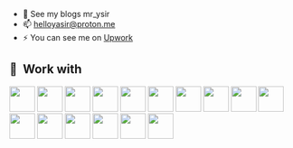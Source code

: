 - 👋 See my blogs  <a hre="https://dev.to/mr_yasir">mr_ysir</a>
- 📫 helloyasir@proton.me
- ⚡ You can see me on <a href="https://www.upwork.com/freelancers/~0134f4c054f96f8850">Upwork</a>

<!---
I craft scalable and high performance applications which on their performance work under heay load;
--->

<h2> 🚀 &nbsp;Work with</h2>
<p align="left">

<img src="https://cdn.jsdelivr.net/gh/devicons/devicon@latest/icons/rust/rust-original.svg" height="45" width="45"/>

<img src="https://cdn.jsdelivr.net/gh/devicons/devicon@latest/icons/go/go-original-wordmark.svg" height="45" width="45"/>
                
<img src="https://cdn.jsdelivr.net/gh/devicons/devicon@latest/icons/c/c-original.svg" height="45" width="45"/>
<img src="https://cdn.jsdelivr.net/gh/devicons/devicon@latest/icons/cplusplus/cplusplus-original.svg" height="45" width="45"/>

<img src="https://cdn.jsdelivr.net/gh/devicons/devicon@latest/icons/grpc/grpc-original.svg" height="45" width="45"/>
<img src="https://cdn.jsdelivr.net/gh/devicons/devicon@latest/icons/graphql/graphql-plain.svg" height="45" width="45"/>          
<img src="https://cdn.jsdelivr.net/gh/devicons/devicon@latest/icons/docker/docker-original.svg" height="45" width="45" />

<img src="https://cdn.jsdelivr.net/gh/devicons/devicon@latest/icons/kubernetes/kubernetes-original.svg" height="45" width="45"/>



<img src="https://cdn.jsdelivr.net/gh/devicons/devicon@latest/icons/rabbitmq/rabbitmq-original-wordmark.svg" height="45" width="45"/>

<img src="https://cdn.jsdelivr.net/gh/devicons/devicon@latest/icons/linux/linux-original.svg" height="45" width="45"/>

<img src="https://cdn.jsdelivr.net/gh/devicons/devicon@latest/icons/amazonwebservices/amazonwebservices-original-wordmark.svg" height="45" width="45"/>

<img src="https://cdn.jsdelivr.net/gh/devicons/devicon@latest/icons/cassandra/cassandra-original.svg" height="45" width="45"/>
<img src="https://cdn.jsdelivr.net/gh/devicons/devicon@latest/icons/redis/redis-original.svg" height="45" width="45"/>  

<img src="https://cdn.jsdelivr.net/gh/devicons/devicon@latest/icons/mongodb/mongodb-original-wordmark.svg" height="45" width="45"/>

<img src="https://cdn.jsdelivr.net/gh/devicons/devicon@latest/icons/postgresql/postgresql-original.svg" height="45" width="45"/>
   
<img src="https://cdn.jsdelivr.net/gh/devicons/devicon@latest/icons/react/react-original.svg" height="45" width="45"/>
                 
          

                              
                    
                

</p>
